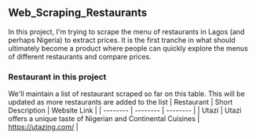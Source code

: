 ## Web_Scraping_Restaurants
In this project, I'm trying to scrape the menu of restaurants in Lagos (and perhaps Nigeria) to extract prices. It is the first tranche in what should ultimately become a product where people can quickly explore the menus of different restaurants and compare prices. 


### Restaurant in this project
We'll maintain a list of restaurant scraped so far on this table. This will be updated as more restaurants are added to the list
| Restaurant | Short Description | Website Link |
| -------- | -------- | -------- |
| Utazi | Utazi offers a unique taste of Nigerian and Continental Cuisines | https://utazing.com/ |
